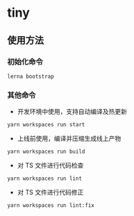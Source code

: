 # tiny

## 使用方法

### 初始化命令
```
lerna bootstrap
```

### 其他命令

* 开发环境中使用，支持自动编译及热更新
```
yarn workspaces run start
```

* 上线前使用，编译并压缩生成线上产物
```
yarn workspaces run build
```

* 对 TS 文件进行代码检查
```
yarn workspaces run lint
```

* 对 TS 文件进行代码修正
```
yarn workspaces run lint:fix
```

